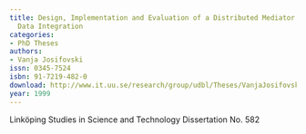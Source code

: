 ```yaml
---
title: Design, Implementation and Evaluation of a Distributed Mediator System for
  Data Integration
categories:
- PhD Theses
authors:
- Vanja Josifovski
issn: 0345-7524
isbn: 91-7219-482-0
download: http://www.it.uu.se/research/group/udbl/Theses/VanjaJosifovskiPhD.pdf
year: 1999
---
```


Linköping Studies in Science and Technology Dissertation No. 582
